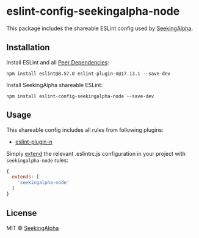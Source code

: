 # eslint-config-seekingalpha-node

This package includes the shareable ESLint config used by [SeekingAlpha](https://seekingalpha.com/).

## Installation

Install ESLint and all [Peer Dependencies](https://nodejs.org/en/blog/npm/peer-dependencies/):

    npm install eslint@8.57.0 eslint-plugin-n@17.13.1 --save-dev

Install SeekingAlpha shareable ESLint:

    npm install eslint-config-seekingalpha-node --save-dev

## Usage

This shareable config includes all rules from following plugins:

- [eslint-plugin-n](https://github.com/eslint-community/eslint-plugin-n)

Simply [extend](https://eslint.org/docs/user-guide/configuring#extending-configuration-files) the relevant .eslintrc.js configuration in your project with `seekingalpha-node` rules:

```javascript
{
  extends: [
    'seekingalpha-node'
  ]
}
```

## License

MIT © [SeekingAlpha](https://seekingalpha.com/)
